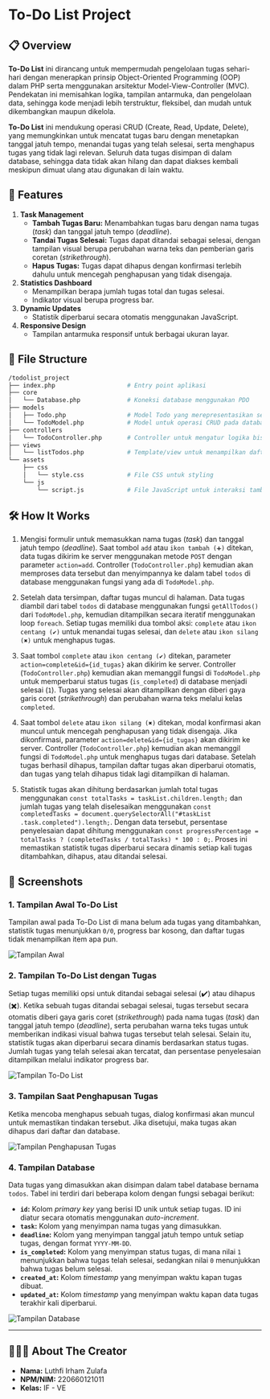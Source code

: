 # To-Do List Project

## 📋 Overview
**To-Do List** ini dirancang untuk mempermudah pengelolaan tugas sehari-hari dengan menerapkan prinsip Object-Oriented Programming (OOP) dalam PHP serta menggunakan arsitektur Model-View-Controller (MVC). Pendekatan ini memisahkan logika, tampilan antarmuka, dan pengelolaan data, sehingga kode menjadi lebih terstruktur, fleksibel, dan mudah untuk dikembangkan maupun dikelola.

**To-Do List** ini mendukung operasi CRUD (Create, Read, Update, Delete), yang memungkinkan untuk mencatat tugas baru dengan menetapkan tanggal jatuh tempo, menandai tugas yang telah selesai, serta menghapus tugas yang tidak lagi relevan. Seluruh data tugas disimpan di dalam database, sehingga data tidak akan hilang dan dapat diakses kembali meskipun dimuat ulang atau digunakan di lain waktu.


## 🚀 Features
1. **Task Management**
   - **Tambah Tugas Baru:** Menambahkan tugas baru dengan nama tugas (*task*) dan tanggal jatuh tempo (*deadline*).
   - **Tandai Tugas Selesai:** Tugas dapat ditandai sebagai selesai, dengan tampilan visual berupa perubahan warna teks dan pemberian garis coretan (*strikethrough*).
   - **Hapus Tugas:** Tugas dapat dihapus dengan konfirmasi terlebih dahulu untuk mencegah penghapusan yang tidak disengaja.
2. **Statistics Dashboard**
   - Menampilkan berapa jumlah tugas total dan tugas selesai.
   - Indikator visual berupa progress bar.
3. **Dynamic Updates**
   - Statistik diperbarui secara otomatis menggunakan JavaScript.
4. **Responsive Design**
   - Tampilan antarmuka responsif untuk berbagai ukuran layar.


## 📂 File Structure
```graphql
/todolist_project
├── index.php                    # Entry point aplikasi
├── core
│   └── Database.php             # Koneksi database menggunakan PDO
├── models
│   ├── Todo.php                 # Model Todo yang merepresentasikan setiap task
│   └── TodoModel.php            # Model untuk operasi CRUD pada database
├── controllers
│   └── TodoController.php       # Controller untuk mengatur logika bisnis Todo
├── views
│   └── listTodos.php            # Template/view untuk menampilkan daftar Todo
└── assets
    ├── css
    │   └── style.css            # File CSS untuk styling
    └── js
        └── script.js            # File JavaScript untuk interaksi tambahan
```


## 🛠️ How It Works
1. Mengisi formulir untuk memasukkan nama tugas (*task*) dan tanggal jatuh tempo (*deadline*). Saat tombol `add` atau `ikon tambah (➕)` ditekan, data tugas dikirim ke server menggunakan metode `POST` dengan parameter `action=add`. Controller (`TodoController.php`) kemudian akan memproses data tersebut dan menyimpannya ke dalam tabel `todos` di database menggunakan fungsi yang ada di `TodoModel.php`.

2. Setelah data tersimpan, daftar tugas muncul di halaman. Data tugas diambil dari tabel `todos` di database menggunakan fungsi `getAllTodos()` dari `TodoModel.php`, kemudian ditampilkan secara iteratif menggunakan loop `foreach`. Setiap tugas memiliki dua tombol aksi: `complete` atau `ikon centang (✔️)` untuk menandai tugas selesai, dan `delete` atau `ikon silang (✖️)` untuk menghapus tugas.

3. Saat tombol `complete` atau `ikon centang (✔️)` ditekan, parameter `action=complete&id={id_tugas}` akan dikirim ke server. Controller (`TodoController.php`) kemudian akan memanggil fungsi di `TodoModel.php` untuk memperbarui status tugas (`is_completed`) di database menjadi selesai (`1`). Tugas yang selesai akan ditampilkan dengan diberi gaya garis coret (*strikethrough*) dan perubahan warna teks melalui kelas `completed`.

4. Saat tombol `delete` atau `ikon silang (✖️)` ditekan, modal konfirmasi akan muncul untuk mencegah penghapusan yang tidak disengaja. Jika dikonfirmasi, parameter `action=delete&id={id_tugas}` akan dikirim ke server. Controller (`TodoController.php`) kemudian akan memanggil fungsi di `TodoModel.php` untuk menghapus tugas dari database. Setelah tugas berhasil dihapus, tampilan daftar tugas akan diperbarui otomatis, dan tugas yang telah dihapus tidak lagi ditampilkan di halaman.

5. Statistik tugas akan dihitung berdasarkan jumlah total tugas menggunakan `const totalTasks = taskList.children.length;` dan jumlah tugas yang telah diselesaikan menggunakan `const completedTasks = document.querySelectorAll("#taskList .task.completed").length;`. Dengan data tersebut, persentase penyelesaian dapat dihitung menggunakan `const progressPercentage = totalTasks ? (completedTasks / totalTasks) * 100 : 0;`. Proses ini memastikan statistik tugas diperbarui secara dinamis setiap kali tugas ditambahkan, dihapus, atau ditandai selesai.


## 📸 Screenshots
### 1. Tampilan Awal To-Do List
Tampilan awal pada To-Do List di mana belum ada tugas yang ditambahkan, statistik tugas menunjukkan `0/0`, progress bar kosong, dan daftar tugas tidak menampilkan item apa pun.

![Tampilan Awal](screenshots/tampilan-awal.png)


### 2. Tampilan To-Do List dengan Tugas
Setiap tugas memiliki opsi untuk ditandai sebagai selesai (✔️) atau dihapus (✖️). Ketika sebuah tugas ditandai sebagai selesai, tugas tersebut secara otomatis diberi gaya garis coret (*strikethrough*) pada nama tugas (*task*) dan tanggal jatuh tempo (*deadline*), serta perubahan warna teks tugas untuk memberikan indikasi visual bahwa tugas tersebut telah selesai. Selain itu, statistik tugas akan diperbarui secara dinamis berdasarkan status tugas. Jumlah tugas yang telah selesai akan tercatat, dan persentase penyelesaian ditampilkan melalui indikator progress bar.

![Tampilan To-Do List](screenshots/tampilan-todolist.png)


### 3. Tampilan Saat Penghapusan Tugas
Ketika mencoba menghapus sebuah tugas, dialog konfirmasi akan muncul untuk memastikan tindakan tersebut. Jika disetujui, maka tugas akan dihapus dari daftar dan database.

![Tampilan Penghapusan Tugas](screenshots/tampilan-penghapusan-tugas.png)


### 4. Tampilan Database
Data tugas yang dimasukkan akan disimpan dalam tabel database bernama `todos`. Tabel ini terdiri dari beberapa kolom dengan fungsi sebagai berikut:
- **`id`:** Kolom *primary key* yang berisi ID unik untuk setiap tugas. ID ini diatur secara otomatis menggunakan *auto-increment*.
- **`task`:** Kolom yang menyimpan nama tugas yang dimasukkan.
- **`deadline`:** Kolom yang menyimpan tanggal jatuh tempo untuk setiap tugas, dengan format `YYYY-MM-DD`.
- **`is_completed`:** Kolom yang menyimpan status tugas, di mana nilai `1` menunjukkan bahwa tugas telah selesai, sedangkan nilai `0` menunjukkan bahwa tugas belum selesai.
- **`created_at`:** Kolom *timestamp* yang menyimpan waktu kapan tugas dibuat.
- **`updated_at`:** Kolom *timestamp* yang menyimpan waktu kapan data tugas terakhir kali diperbarui.

![Tampilan Database](screenshots/database.png)

---

## 👩🏻‍💻 About The Creator
- **Nama:** Luthfi Irham Zulafa
- **NPM/NIM:** 220660121011
- **Kelas:** IF - VE